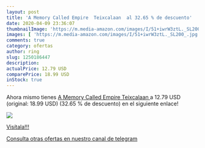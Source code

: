 ```yaml
---
layout: post
title: 'A Memory Called Empire  Teixcalaan  al 32.65 % de descuento'
date: 2020-04-09 23:36:07
thumbnailImage: 'https://m.media-amazon.com/images/I/51+iwrW3ztL._SL200_.jpg'
images: [ 'https://m.media-amazon.com/images/I/51+iwrW3ztL._SL200_.jpg' ]
comments: true
category: ofertas
author: ring
slug: 1250186447
description:
actualPrice: 12.79 USD
comparePrice: 18.99 USD
inStock: true
---
```


Ahora mismo tienes [A Memory Called Empire  Teixcalaan ](https://www.amazon.com/dp/1250186447/?tag=redken08-20) a 12.79 USD (original: 18.99 USD) (32.65 %  de descuento) en el siguiente enlace!

[![](https://m.media-amazon.com/images/I/51+iwrW3ztL._SL200_.jpg)](https://www.amazon.com/dp/1250186447/?tag=redken08-20)

[Visítala!!!](https://www.amazon.com/dp/1250186447/?tag=redken08-20)

[Consulta otras ofertas en nuestro canal de telegram](https://t.me/s/ofertas25)
